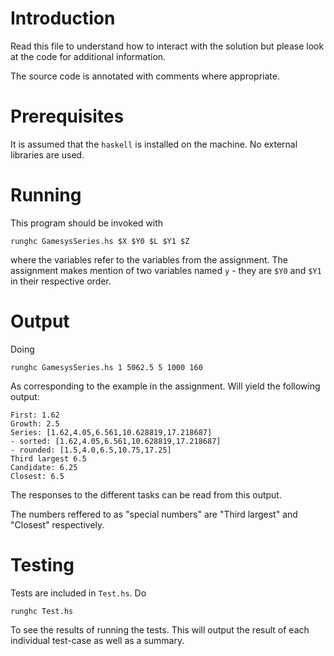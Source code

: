 Introduction
============
Read this file to understand how to interact with the solution but please look
at the code for additional information.

The source code is annotated with comments where appropriate.

Prerequisites
=============
It is assumed that the `haskell` is installed on the machine. No external
libraries are used.

Running
=======
This program should be invoked with

    runghc GamesysSeries.hs $X $Y0 $L $Y1 $Z

where the variables refer to the variables from the assignment. The assignment
makes mention of two variables named `y` - they are `$Y0` and `$Y1` in their
respective order.

Output
======
Doing

    runghc GamesysSeries.hs 1 5062.5 5 1000 160

As corresponding to the example in the assignment. Will yield the following
output:

    First: 1.62
    Growth: 2.5
    Series: [1.62,4.05,6.561,10.628819,17.218687]
    - sorted: [1.62,4.05,6.561,10.628819,17.218687]
    - rounded: [1.5,4.0,6.5,10.75,17.25]
    Third largest 6.5
    Candidate: 6.25
    Closest: 6.5

The responses to the different tasks can be read from this output.

The numbers reffered to as "special numbers" are "Third largest" and "Closest"
respectively.

Testing
=======
Tests are included in `Test.hs`. Do

    runghc Test.hs

To see the results of running the tests. This will output the result of each
individual test-case as well as a summary.

